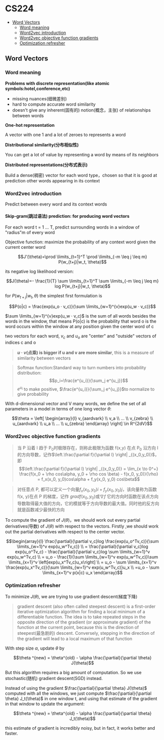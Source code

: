 # CS224

- [Word Vectors](#word-vectors)
  - [Word meaning](#word-meaning)
  - [Word2vec introduction](#word2vec-introduction)
  - [Word2vec objective function gradients](#word2vec-objective-function-gradients)
  - [Optimization refresher](#optimization-refresher)


## Word Vectors

### Word meaning

**Problems with discrete representation(like atomic symbols:hotel,conference,etc)**

* missing nuances(细微差别)
* hard to compute accurate word similarity
* doesn't give any inherent(固有的) notion(概念，主张) of relationships between words 

**One-hot representation**

A vector with one 1 and a lot of zeroes to represents a word

**Distributional similarity(分布相似性)**

You can get a lot of value by representing a word by means of its neighbors

**Distributed representations(分布式表示)**

Build a dense(稠密) vector for each word type，chosen so that it is good at prediction other words appearing in its context

### Word2vec introduction

Predict between every word and its context words

#### Skip-gram(跳过语法) prediction: for producing word vectors

For each word t = 1 ... T, predict surrounding words in a window of "radius"m of every word

Objective function: maximize the probability of any context word given the current center word

$$J'(\theta)=\prod \limits_{t=1}^T \prod \limits_{-m \leq j \leq m} P(w_{t+j}|w_t, \theta)$$

its negative log likelihood version:

$$J(\theta)=- \frac{1}{T} \sum \limits_{t=1}^T \sum \limits_{-m \leq j \leq m} log P(w_{t+j}|w_t, \theta)$$

for $P(w_{t+j}|w_t, \theta)$ the simplest first formulation is

$$P(o|c) = \frac{exp(u_o · v_c)}{\sum \limits_{w=1}^{v}exp(u_w · v_c)}$$

$\sum \limits_{w=1}^{v}exp(u_w · v_c)$ is the sum of all words besides the words in the window, that means P(o|c) is the probability that word o is the word occurs within the window at any position given the center word of c

two vectors for each word, $v_c$ and $u_o$ are "center" and "outside" vectors of indices c and o

>**$u · v$(点乘) is bigger if u and v are more similar**, this is a measure of similarity between vectors

>Softmax function:Standard way to turn numbers into probability distribution:
> $$p_i=\frac{e^{u_i}}{\sum_j e^{u_j}}$$
> $e^{u_i}$ to make positive, $\frac{e^{u_i}}{\sum_j e^{u_j}}$to normalize to give probability

With d-dimensional vector and V many words, we define the set of all parameters in a model in terms of one long vector $\theta$:

$$\theta = \left[
    \begin{array}{l}
    v_{aardvark} \\
    v_a \\
    ... \\
    v_{zebra} \\
    u_{aardvark} \\
    u_a \\
    ... \\
    u_{zebra}
    \end{array}
    \right] \in R^{2dV}$$





### Word2vec objective function gradients

>当 P 沿着 l 趋于 P$_0$时极限存在，则称此极限为函数 f(x,y) 在点 P$_0$ 沿方向 l 的方向导数，记作$\left.\frac{\partial f}{\partial l} \right| _{(x_0,y_0)}$，即
>$$\left.\frac{\partial f}{\partial l} \right| _{(x_0,y_0)} = \lim_{x \to 0^+} \frac{f(x_0 + \rho cos\alpha, y_0 + \rho cos \beta) - f(x_0, y_0)}{\rho} = f_x(x_0, y_0)cos\alpha + f_y(x_0, y_0) cos\beta$$

> 对任意点 P, 都可以定义一个向量$f_x(x_0, y_0)i + f_y(x_0, y_0)j$，该向量称为函数f(x, y)在点 P 的梯度，记作 $grad f(x_0, y_0)$或$\nabla f$
> 它的方向时函数在该点方向导数取得最大值的方向，它的模就等于方向导数的最大值。同时他的反方向就是函数减少最快的方向

To compute the gradient of $J(\theta)$，we should work out  every partial derivatives(导数) of $J(\theta)$ with respect to the vectors. Firstly ,we should work out the partial derivatives with respect to the center vector.

$$\begin{array}{l}
\frac{\partial}{\partial v_c}log \frac{exp(u_o^Tv_c)}{\sum \limits_{w=1}^v exp(u_w^Tv_c)} \\
= \frac{\partial}{\partial v_c}log exp(u_o^Tv_c) - \frac{\partial}{\partial v_c}log \sum \limits_{w=1}^v exp(u_w^Tv_c) \\
= u_o - \frac{1}{\sum \limits_{w=1}^v exp(u_w^Tv_c)}\sum \limits_{x=1}^v \left[exp(u_x^Tv_c)u_x\right] \\
= u_o - \sum \limits_{x=1}^v \frac{exp(u_x^Tv_c)}{\sum \limits_{w=1}^v exp(u_w^Tv_c)}u_x \\
=u_o - \sum \limits_{x=1}^v p(x|c) u_x
\end{array}$$

### Optimization refresher

To minimize $J(\theta)$, we are trying to use gradient descent(梯度下降)

> gradient descent (also often called steepest descent) is a first-order iterative optimization algorithm for finding a local minimum of a differentiable function. The idea is to take repeated steps in the opposite direction of the gradient (or approximate gradient) of the function at the current point, because this is the direction of steepest(最急剧的) descent. Conversely, stepping in the direction of the gradient will lead to a local maximum of that function

With step size $\alpha$, update $\theta$ by

$$\theta ^{new} = \theta^{old} - \alpha \frac{\partial}{\partial \theta} J(\theta)$$

But this algorithm requires a big amount of computation. So we use stochastic(随机) gradient descent(SGD) instead.

Instead of using the gradient $\frac{\partial}{\partial \theta} J(\theta)$ computed with all the windows, we just compute $\frac{\partial}{\partial \theta} J_t(\theta)$ in one window t, and using that estimate of the gradient in that window to update the argument:

$$\theta ^{new} = \theta^{old} - \alpha \frac{\partial}{\partial \theta} J_t(\theta)$$

this estimate of gradient is incredibly noisy, but in fact, it works better and faster.